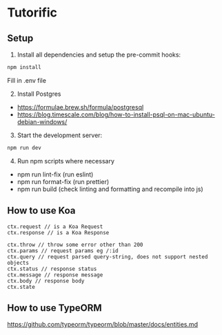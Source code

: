 # Tutorific

## Setup
1. Install all dependencies and setup the pre-commit hooks:

```bash
npm install
```

Fill in .env file


2. Install Postgres
- https://formulae.brew.sh/formula/postgresql
- https://blog.timescale.com/blog/how-to-install-psql-on-mac-ubuntu-debian-windows/


3. Start the development server:

```bash
npm run dev
```

4. Run npm scripts where necessary
- npm run lint-fix (run eslint)
- npm run format-fix (run prettier)
- npm run build (check linting and formatting and recompile into js)


## How to use Koa
```
ctx.request // is a Koa Request
ctx.response // is a Koa Response

ctx.throw // throw some error other than 200
ctx.params // request params eg /:id
ctx.query // request parsed query-string, does not support nested objects
ctx.status // response status
ctx.message // response message
ctx.body // response body
ctx.state

```

## How to use TypeORM
https://github.com/typeorm/typeorm/blob/master/docs/entities.md